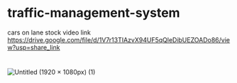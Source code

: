 # traffic-management-system


cars on lane stock video link https://drive.google.com/file/d/1V7r13TIAzvX94UF5qQleDibUEZOADo86/view?usp=share_link



#
![Untitled (1920 × 1080px) (1)](https://user-images.githubusercontent.com/68957369/226087884-32d5f249-8904-4776-9087-c5069536c445.gif)
